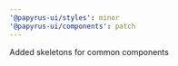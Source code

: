 ```yaml
---
'@papyrus-ui/styles': minor
'@papyrus-ui/components': patch
---
```


Added skeletons for common components
